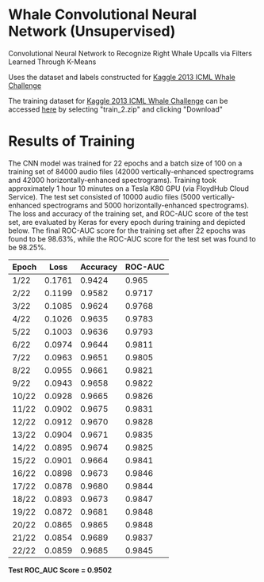 Whale Convolutional Neural Network (Unsupervised)
=========================

Convolutional Neural Network to Recognize Right Whale Upcalls via Filters Learned Through K-Means

Uses the dataset and labels constructed for [Kaggle 2013 ICML Whale Challenge](https://www.kaggle.com/c/the-icml-2013-whale-challenge-right-whale-redux)

The training dataset for [Kaggle 2013 ICML Whale Challenge](https://www.kaggle.com/c/the-icml-2013-whale-challenge-right-whale-redux) can be accessed [here](https://www.kaggle.com/c/the-icml-2013-whale-challenge-right-whale-redux/data) by selecting "train_2.zip" and clicking "Download"

Results of Training
=========================

The CNN model was trained for 22 epochs and a batch size of 100 on a training set of 84000 audio files (42000 vertically-enhanced spectrograms and 42000 horizontally-enhanced spectrograms). Training took approximately 1 hour 10 minutes on a Tesla K80 GPU (via FloydHub Cloud Service). The test set consisted of 10000 audio files (5000 vertically-enhanced spectrograms and 5000 horizontally-enhanced spectrograms). The loss and accuracy of the training set, and ROC-AUC score of the test set, are evaluated by Keras for every epoch during training and depicted below. The final ROC-AUC score for the training set after 22 epochs was found to be 98.63%, while the ROC-AUC score for the test set was found to be 98.25%.

| Epoch                 | Loss        | Accuracy    | ROC-AUC     | 
|-----------------------|-------------|-------------|-------------|
| 1/22                  | 0.1761      | 0.9424      | 0.965       | 
| 2/22                  | 0.1199      | 0.9582      | 0.9717      | 
| 3/22                  | 0.1085      | 0.9624      | 0.9768      | 
| 4/22                  | 0.1026      | 0.9635      | 0.9783      | 
| 5/22                  | 0.1003      | 0.9636      | 0.9793      | 
| 6/22                  | 0.0974      | 0.9644      | 0.9811      | 
| 7/22                  | 0.0963      | 0.9651      | 0.9805      | 
| 8/22                  | 0.0955      | 0.9661      | 0.9821      | 
| 9/22                  | 0.0943      | 0.9658      | 0.9822      | 
| 10/22                 | 0.0928      | 0.9665      | 0.9826      | 
| 11/22                 | 0.0902      | 0.9675      | 0.9831      | 
| 12/22                 | 0.0912      | 0.9670      | 0.9828      | 
| 13/22                 | 0.0904      | 0.9671      | 0.9835      | 
| 14/22                 | 0.0895      | 0.9674      | 0.9825      | 
| 15/22                 | 0.0901      | 0.9664      | 0.9841      | 
| 16/22                 | 0.0898      | 0.9673      | 0.9846      | 
| 17/22                 | 0.0878      | 0.9680      | 0.9844      | 
| 18/22                 | 0.0893      | 0.9673      | 0.9847      | 
| 19/22                 | 0.0872      | 0.9681      | 0.9848      | 
| 20/22                 | 0.0865      | 0.9865      | 0.9848      | 
| 21/22                 | 0.0854      | 0.9689      | 0.9837      | 
| 22/22                 | 0.0859      | 0.9685      | 0.9845      | 

**Test ROC_AUC Score = 0.9502**

